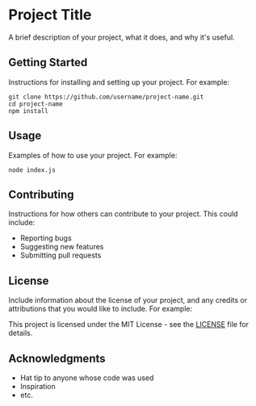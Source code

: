 <h1>Project Title</h1>

<p>A brief description of your project, what it does, and why it's useful.</p>

<h2>Getting Started</h2>

<p>Instructions for installing and setting up your project. For example:</p>

<pre><code>git clone https://github.com/username/project-name.git
cd project-name
npm install
</code></pre>

<h2>Usage</h2>

<p>Examples of how to use your project. For example:</p>

<pre><code>node index.js
</code></pre>

<h2>Contributing</h2>

<p>Instructions for how others can contribute to your project. This could include:</p>

<ul>
  <li>Reporting bugs</li>
  <li>Suggesting new features</li>
  <li>Submitting pull requests</li>
</ul>

<h2>License</h2>

<p>Include information about the license of your project, and any credits or attributions that you would like to include. For example:</p>

<p>This project is licensed under the MIT License - see the <a href="LICENSE">LICENSE</a> file for details.</p>

<h2>Acknowledgments</h2>

<ul>
  <li>Hat tip to anyone whose code was used</li>
  <li>Inspiration</li>
  <li>etc.</li>
</ul>
